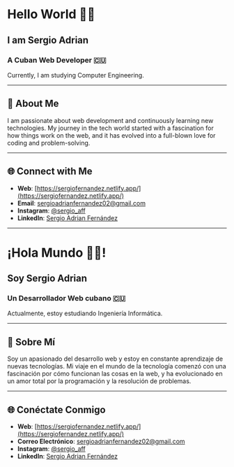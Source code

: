 # Hello World 👋🏻

## I am Sergio Adrian

### A Cuban Web Developer 🇨🇺

Currently, I am studying Computer Engineering.

---

## 🚀 About Me

I am passionate about web development and continuously learning new technologies. My journey in the tech world started with a fascination for how things work on the web, and it has evolved into a full-blown love for coding and problem-solving.

---

## 🌐 Connect with Me

- **Web**: [https://sergiofernandez.netlify.app/](https://sergiofernandez.netlify.app/)
- **Email**: [sergioadrianfernandez02@gmail.com](mailto:sergioadrianfernandez02@gmail.com)
- **Instagram**: [@sergio_aff](https://www.instagram.com/sergio_aff)
- **LinkedIn**: [Sergio Adrian Fernández](https://www.linkedin.com/in/sergio-adrian-fernández)

---

# ¡Hola Mundo 👋🏻!

## Soy Sergio Adrian

### Un Desarrollador Web cubano 🇨🇺

Actualmente, estoy estudiando Ingeniería Informática.

---

## 🚀 Sobre Mí

Soy un apasionado del desarrollo web y estoy en constante aprendizaje de nuevas tecnologías. Mi viaje en el mundo de la tecnología comenzó con una fascinación por cómo funcionan las cosas en la web, y ha evolucionado en un amor total por la programación y la resolución de problemas.

---

## 🌐 Conéctate Conmigo

- **Web**: [https://sergiofernandez.netlify.app/](https://sergiofernandez.netlify.app/)
- **Correo Electrónico**: [sergioadrianfernandez02@gmail.com](mailto:sergioadrianfernandez02@gmail.com)
- **Instagram**: [@sergio_aff](https://www.instagram.com/sergio_aff)
- **LinkedIn**: [Sergio Adrian Fernández](https://www.linkedin.com/in/sergio-adrian-fernández)
